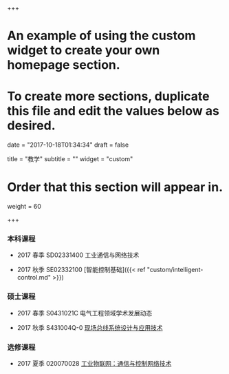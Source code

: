 +++
# An example of using the custom widget to create your own homepage section.
# To create more sections, duplicate this file and edit the values below as desired.

date = "2017-10-18T01:34:34"
draft = false

title = "教学"
subtitle = ""
widget = "custom"

# Order that this section will appear in.
weight = 60


+++

### 本科课程

* 2017 春季 SD02331400 工业通信与网络技术

* 2017 秋季 SE02332100 [智能控制基础]({{< ref "custom/intelligent-control.md" >}})

### 硕士课程
* 2017 春季 S0431021C 电气工程领域学术发展动态

* 2017 秋季 S431004Q-0 [现场总线系统设计与应用技术](https://github.com/xiaoleizhang/fieldbus-design-application)
### 选修课程

* 2017 夏季 020070028
[工业物联网：通信与控制网络技术](https://github.com/xiaoleizhang/Industrial-IOT)


